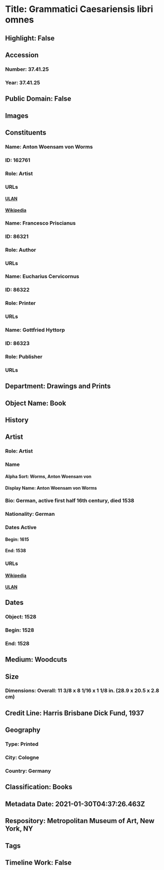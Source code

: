 # Title: Grammatici Caesariensis libri omnes
## Highlight: False
## Accession
### Number: 37.41.25
### Year: 37.41.25
## Public Domain: False
## Images
## Constituents
### Name: Anton Woensam von Worms
### ID: 162761
### Role: Artist
### URLs
#### [ULAN](http://vocab.getty.edu/page/ulan/500014530)
#### [Wikipedia](https://www.wikidata.org/wiki/Q595741)
### Name: Francesco Priscianus
### ID: 86321
### Role: Author
### URLs
### Name: Eucharius Cervicornus
### ID: 86322
### Role: Printer
### URLs
### Name: Gottfried Hyttorp
### ID: 86323
### Role: Publisher
### URLs
## Department: Drawings and Prints
## Object Name: Book
## History
## Artist
### Role: Artist
### Name
#### Alpha Sort: Worms, Anton Woensam von
#### Display Name: Anton Woensam von Worms
### Bio: German, active first half 16th century, died 1538
### Nationality: German
### Dates Active
#### Begin: 1615
#### End: 1538
### URLs
#### [Wikipedia](https://www.wikidata.org/wiki/Q595741)
#### [ULAN](http://vocab.getty.edu/page/ulan/500014530)
## Dates
### Object: 1528
### Begin: 1528
### End: 1528
## Medium: Woodcuts
## Size
### Dimensions: Overall: 11 3/8 x 8 1/16 x 1 1/8 in. (28.9 x 20.5 x 2.8 cm)
## Credit Line: Harris Brisbane Dick Fund, 1937
## Geography
### Type: Printed
### City: Cologne
### Country: Germany
## Classification: Books
## Metadata Date: 2021-01-30T04:37:26.463Z
## Respository: Metropolitan Museum of Art, New York, NY
## Tags
## Timeline Work: False